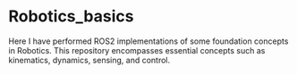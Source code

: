 # Robotics_basics
Here I have performed ROS2 implementations of some foundation concepts in Robotics. This repository encompasses essential concepts such as kinematics, dynamics, sensing, and control. 
